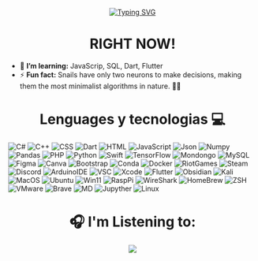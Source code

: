 <!--Markdown preview ctrl + kv-->
<link rel="preconnect" href="https://fonts.googleapis.com">
<link rel="preconnect" href="https://fonts.gstatic.com" crossorigin>
<link href="https://fonts.googleapis.com/css2?family=Share+Tech+Mono&display=swap" rel="stylesheet">

<!-- Importar iconos -->
<link rel="stylesheet" href="https://cdnjs.cloudflare.com/ajax/libs/font-awesome/6.7.2/css/all.min.css" integrity="sha512-Evv84Mr4kqVGRNSgIGL/F/aIDqQb7xQ2vcrdIwxfjThSH8CSR7PBEakCr51Ck+w+/U6swU2Im1vVX0SVk9ABhg==" crossorigin="anonymous" referrerpolicy="no-referrer" /> 

<!-- Titulo -->
<p align="center">
<a href="https://git.io/typing-svg"><img src="https://readme-typing-svg.demolab.com?font=Share+Tech+Mono&size=29px&pause=1500&color=FF2EE6&center=true&duration=2500&vCenter=true&width=435&lines=Hi+there,+i'm+Daniel+Bernard;aka+'+P1NKW0LF+'" alt="Typing SVG" /></a>
</p>

<!-- primer subtitulo -->
<h1 align="center">RIGHT NOW!</h1>

<!-- body -->
- 🌱 **I’m learning:** JavaScrip, SQL, Dart, Flutter
- ⚡️ **Fun fact:** Snails have only two neurons to make decisions, making them the most minimalist algorithms in nature. 🐌💾

<!--
Here are some ideas to get you started:

- 🔭 I’m currently working on ...
- 🌱 I’m currently learning ...
- 👯 I’m looking to collaborate on ...
- 🤔 I’m looking for help with ...
- 💬 Ask me about ...
- 📫 How to reach me: ...
- 😄 Pronouns: ...
- ⚡ Fun fact: ... 
-->

<!-- Contactos -->
<!-- <h1 align="center">Connect with me!</h1> -->

<!-- Iconos -->
<!-- <div class="flex-container">
    <div class="item">
        <a href="https://www.linkedin.com/in/daniel-jacobo-bernard-junco-b5b0591a3/" target="_blank">
            <i class="fa-brands fa-linkedin" style="color: #FF2EE6; font-size: 40px;"></i>
        </a>
    </div>
    <div class="item">
        <a href="https://discord.com/channels/@me" target="_blank">
            <i class="fa-brands fa-discord" style="color: #FF2EE6; font-size: 40px;"></i>
        </a>
    </div>
    <div class="item">
        <a href="https://www.instagram.com/dannybernard03?igsh=MTYwem8yMW9hOTQ0OQ%3D%3D&utm_source=qr" target="_blank">
            <i class="fa-brands fa-instagram" style="color: #FF2EE6; font-size: 40px;"></i>
        </a>
    </div>
    <div class="item">
        <a href="mailto:dannybernard2003@gmail.com">
            <i class="fa-solid fa-envelope" style="color: #FF2EE6; font-size: 40px;"></i>
        </a>
    </div>
</div> -->


<!-- Technologias titulo -->
<h1 align="center">Lenguages y tecnologias 💻</h1>

<!-- Technologias -->
![C#](https://img.shields.io/badge/C%23-239120?style=for-the-badge&logo=csharp&logoColor=white)
![C++](https://img.shields.io/badge/C%2B%2B-00599C?style=for-the-badge&logo=c%2B%2B&logoColor=white)
![CSS](https://img.shields.io/badge/CSS3-1572B6?style=for-the-badge&logo=css3&logoColor=white)
![Dart](https://img.shields.io/badge/Dart-0175C2?style=for-the-badge&logo=dart&logoColor=white)
![HTML](https://img.shields.io/badge/HTML5-E34F26?style=for-the-badge&logo=html5&logoColor=white)
![JavaScript](https://img.shields.io/badge/JavaScript-323330?style=for-the-badge&logo=javascript&logoColor=F7DF1E)
![Json](https://img.shields.io/badge/json-5E5C5C?style=for-the-badge&logo=json&logoColor=white)
![Numpy](https://img.shields.io/badge/Numpy-777BB4?style=for-the-badge&logo=numpy&logoColor=white)
![Pandas](https://img.shields.io/badge/Pandas-2C2D72?style=for-the-badge&logo=pandas&logoColor=white)
![PHP](https://img.shields.io/badge/PHP-777BB4?style=for-the-badge&logo=php&logoColor=white)
![Python](https://img.shields.io/badge/Python-FFD43B?style=for-the-badge&logo=python&logoColor=blue)
![Swift](https://img.shields.io/badge/Swift-FA7343?style=for-the-badge&logo=swift&logoColor=white)
![TensorFlow](https://img.shields.io/badge/TensorFlow-FF6F00?style=for-the-badge&logo=TensorFlow&logoColor=white)
![Mondongo](https://img.shields.io/badge/MongoDB-4EA94B?style=for-the-badge&logo=mongodb&logoColor=white)
![MySQL](https://img.shields.io/badge/MySQL-005C84?style=for-the-badge&logo=mysql&logoColor=white)
![Figma](https://img.shields.io/badge/Figma-F24E1E?style=for-the-badge&logo=figma&logoColor=white)
![Canva](https://img.shields.io/badge/Canva-%2300C4CC.svg?&style=for-the-badge&logo=Canva&logoColor=white)
![Bootstrap](https://img.shields.io/badge/Bootstrap-563D7C?style=for-the-badge&logo=bootstrap&logoColor=white)
![Conda](https://img.shields.io/badge/conda-342B029.svg?&style=for-the-badge&logo=anaconda&logoColor=white)
![Docker](https://img.shields.io/badge/Docker-2CA5E0?style=for-the-badge&logo=docker&logoColor=white)
![RiotGames](https://img.shields.io/badge/Riot_Games-D32936?style=for-the-badge&logo=riot-games&logoColor=white)
![Steam](https://img.shields.io/badge/Steam-000000?style=for-the-badge&logo=steam&logoColor=white)
![Discord](https://img.shields.io/badge/Discord-5865F2?style=for-the-badge&logo=discord&logoColor=white)
![ArduinoIDE](https://img.shields.io/badge/Arduino_IDE-00979D?style=for-the-badge&logo=arduino&logoColor=white)
![VSC](https://img.shields.io/badge/VSCode-0078D4?style=for-the-badge&logo=visual%20studio%20code&logoColor=white)
![Xcode](https://img.shields.io/badge/Xcode-007ACC?style=for-the-badge&logo=Xcode&logoColor=white)
![Flutter](https://img.shields.io/badge/Flutter-02569B?style=for-the-badge&logo=flutter&logoColor=white)
![Obsidian](https://img.shields.io/badge/Obsidian-483699?style=for-the-badge&logo=Obsidian&logoColor=white)
![Kali](https://img.shields.io/badge/Kali_Linux-557C94?style=for-the-badge&logo=kali-linux&logoColor=white)
![MacOS](https://img.shields.io/badge/mac%20os-000000?style=for-the-badge&logo=apple&logoColor=white)
![Ubuntu](https://img.shields.io/badge/Ubuntu-E95420?style=for-the-badge&logo=ubuntu&logoColor=white)
![Win11](https://img.shields.io/badge/Windows_11-0078d4?style=for-the-badge&logo=windows-11&logoColor=white)
![RaspPi](https://img.shields.io/badge/Raspberry%20Pi-A22846?style=for-the-badge&logo=Raspberry%20Pi&logoColor=white)
![WireShark](https://img.shields.io/badge/Wireshark-1679A7?style=for-the-badge&logo=Wireshark&logoColor=white)
![HomeBrew](https://img.shields.io/badge/homebrew-FBB040?style=for-the-badge&logo=homebrew&logoColor=white)
![ZSH](https://img.shields.io/badge/Zsh-F15A24?style=for-the-badge&logo=Zsh&logoColor=white)
![VMware](https://img.shields.io/badge/VMware-231f20?style=for-the-badge&logo=VMware&logoColor=white)
![Brave](https://img.shields.io/badge/Brave-FF1B2D?style=for-the-badge&logo=Brave&logoColor=white)
![MD](https://img.shields.io/badge/Markdown-000000?style=for-the-badge&logo=markdown&logoColor=white)
![Jupyther](https://img.shields.io/badge/Jupyter-F37626.svg?&style=for-the-badge&logo=Jupyter&logoColor=white)
![Linux](https://img.shields.io/badge/Linux-FCC624?style=for-the-badge&logo=linux&logoColor=black)



<h1 align="center">🎧 I'm Listening to:</h1>
<div align="center">
  <a href="https://open.spotify.com/user/ova7gmrn4urymjfhlm5akoc4c">
    <img src="https://spotify-recently-played-readme.vercel.app/api?user=ova7gmrn4urymjfhlm5akoc4c&count=10"/>
  </a>
</div>


<!-- css -->

<!-- <style>
  .flex-container {
    display: flex;
    padding: 25px;
    padding-top: 0px;
  }

  .item {
    text-align: center;
    padding: 10px;
    border-radius: 10px;
    flex: 1; 
  }
  h1{
    padding-top: 10px;
  }
</style> -->
